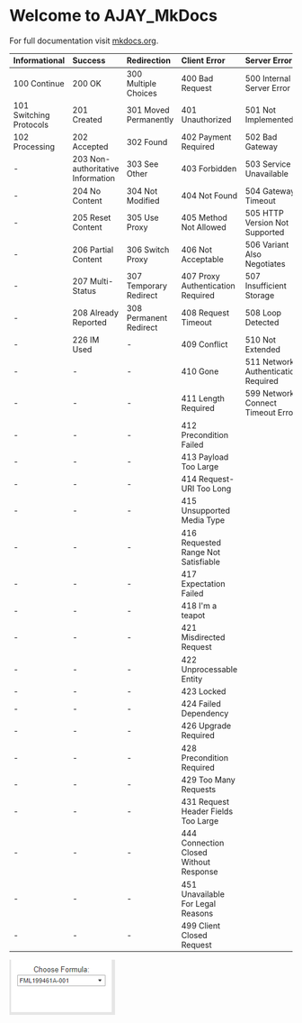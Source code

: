 # Welcome to AJAY_MkDocs

For full documentation visit [mkdocs.org](https://en.wikipedia.org/wiki/List_of_HTTP_status_codes).


Informational| Success       | Redirection  |  Client Error | Server Error  | 
:----------- | :------------ | :----------- |  :----------- | :------------ |
100 Continue | 200 OK        | 300 Multiple Choices |  400 Bad Request      | 500 Internal Server Error  | 
101 Switching Protocols |201 Created         | 301 Moved Permanently  |  401 Unauthorized       | 501 Not Implemented  | 
102 Processing|202 Accepted  | 302 Found  | 402 Payment Required      | 502 Bad Gateway   | 
-			 |203 Non-authoritative Information | 303 See Other |  403 Forbidden      | 503 Service Unavailable |
-			 |204 No Content | 304 Not Modified |  404 Not Found      | 504 Gateway Timeout |
-			 |205 Reset Content |305 Use Proxy            | 405 Method Not Allowed               | 505 HTTP Version Not Supported
-			 |206 Partial Content |306  Switch Proxy |406 Not Acceptable                    | 506 Variant Also Negotiates
-			 |207 Multi-Status   |  307 Temporary Redirect| 407 Proxy Authentication Required    | 507 Insufficient Storage
-			 |208 Already Reported | 308 Permanent Redirect  | 408 Request Timeout					 | 508 Loop Detected
-			 |226 IM Used          | -                    | 409 Conflict	                     | 510 Not Extended
- | -| -													| 410 Gone							 | 511 Network Authentication Required
- | -| -															| 411 Length Required        | 599 Network Connect Timeout Error
- | -| -															| 412 Precondition Failed
- | -| -															| 413 Payload Too Large
- | -| -															| 414 Request-URI Too Long
- | -| -															| 415 Unsupported Media Type
- | -| -															| 416 Requested Range Not Satisfiable
- | -| -															| 417 Expectation Failed
- | -| -															| 418 I'm a teapot
- | -| -															| 421 Misdirected Request
- | -| -															| 422 Unprocessable Entity
- | -| -															| 423 Locked
- | -| -															| 424 Failed Dependency
- | -| -															| 426 Upgrade Required
- | -| -															| 428 Precondition Required
- | -| -															| 429 Too Many Requests
- | -| -															| 431 Request Header Fields Too Large
- | -| -															| 444 Connection Closed Without Response
- | -| -															| 451 Unavailable For Legal Reasons
- | -| -															| 499 Client Closed Request





![Screenshot](img/screenshot.png)













